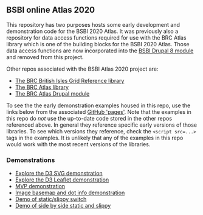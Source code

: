 ## BSBI online Atlas 2020
This repository has two purposes hosts some early development and demonstration code for the BSBI 2020 Atlas. It was previously also a repository for data access functions required for use with the BRC Atlas library which is one of the building blocks for  the BSBI 2020 Atlas. Those data access functions are now incorporated into the [BSBI Drupal 8 module](https://github.com/BiologicalRecordsCentre/bsbi-atlas-drupal8) and removed from this project.

Other repos associated with the BSBI Atlas 2020 project are:

- [The BRC British Isles Grid Reference library](https://biologicalrecordscentre.github.io/brc-atlas-bigr)
- [The BRC Atlas library](https://biologicalrecordscentre.github.io/brc-atlas)
- [The BRC Atlas Drupal module](https://github.com/BiologicalRecordsCentre/brc-atlas-drupal8)

To see the the early demonstration examples housed in this repo, use the links below from the associated [GitHub 'pages'](https://biologicalrecordscentre.github.io/BSBI-Atlas/). Note that the examples in this repo do *not* use the up-to-date code stored in the other repos referenced above. In general they reference specific early versions of those libraries. To see which versions they reference, check the `<script src=...>` tags in the examples. It is unlikely that any of the examples in this repo would work with the most recent versions of the libraries.

### Demonstrations

- [Explore the D3 SVG demonstration](d3demo/demo1.html)
- [Explore the D3 Leaflet demonstration](d3demo/demo2.html)
- [MVP demonstration](d3demo/demoMvp.html)
- [Image basemap and dot info demonstration](d3demo/demoImage.html)
- [Demo of static/slippy switch](d3demo/demoWithSlippy.html)
- [Demo of side by side static and slippy](d3demo/demoWithSlippy2.html)
